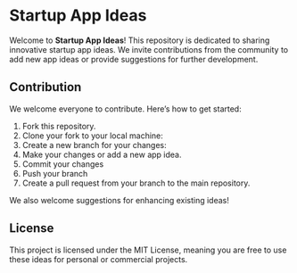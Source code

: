 # Startup App Ideas

Welcome to **Startup App Ideas**! This repository is dedicated to sharing innovative startup app ideas. We invite contributions from the community to add new app ideas or provide suggestions for further development.

## Contribution
We welcome everyone to contribute. Here’s how to get started:

1. Fork this repository.
2. Clone your fork to your local machine:
3. Create a new branch for your changes:
4. Make your changes or add a new app idea.
5. Commit your changes
6. Push your branch
7. Create a pull request from your branch to the main repository.

We also welcome suggestions for enhancing existing ideas!

## License
This project is licensed under the MIT License, meaning you are free to use these ideas for personal or commercial projects.
